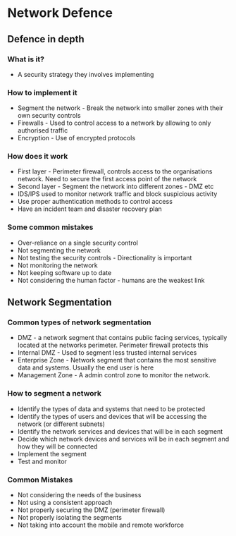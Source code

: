 # Network Defence

## Defence in depth
### What is it?
- A security strategy they involves implementing

### How to implement it
- Segment the network - Break the network into smaller zones with their own security controls
- Firewalls - Used to control access to a network by allowing to only authorised traffic
- Encryption - Use of encrypted protocols

### How does it work
- First layer - Perimeter firewall, controls access to the organisations network. Need to secure the first access point of the network
- Second layer - Segment the network into different zones - DMZ etc
- IDS/IPS used to monitor network traffic and block suspicious activity
- Use proper authentication methods to control access
- Have an incident team and disaster recovery plan

### Some common mistakes
- Over-reliance on a single security control
- Not segmenting the network
- Not testing the security controls - Directionality is important
- Not monitoring the network
- Not keeping software up to date
- Not considering the human factor - humans are the weakest link

## Network Segmentation
### Common types of network segmentation
- DMZ - a network segment that contains public facing services, typically located at the networks perimeter. Perimeter firewall protects this
- Internal DMZ - Used to segment less trusted internal services
- Enterprise Zone - Network segment that contains the most sensitive data and systems. Usually the end user is here
- Management Zone - A admin control zone to monitor the network. 

### How to segment a network
- Identify the types of data and systems that need to be protected
- Identify the types of users and devices that will be accessing the network (or different subnets)
- Identify the network services and devices that will be in each segment
- Decide which network devices and services will be in each segment and how they will be connected
- Implement the segment
- Test and monitor

### Common Mistakes
- Not considering the needs of the business
- Not using a consistent approach 
- Not properly securing the DMZ (perimeter firewall)
- Not properly isolating the segments
- Not taking into account the mobile and remote workforce